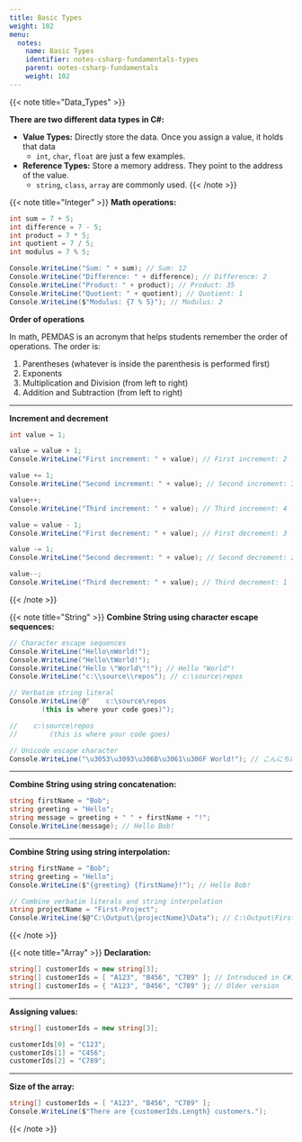 ```yaml
---
title: Basic Types
weight: 102
menu:
  notes:
    name: Basic Types
    identifier: notes-csharp-fundamentals-types
    parent: notes-csharp-fundamentals
    weight: 102
---
```


<!-- Data types -->

{{< note title="Data_Types" >}}

**There are two different data types in C#:**

- **Value Types:** Directly store the data. Once you assign a value, it holds that data
  - `int`, `char`, `float` are just a few examples.
- **Reference Types:** Store a memory address. They point to the address of the value.
  - `string`, `class`, `array` are commonly used.
{{< /note >}}

<!-- Integer data type -->

{{< note title="Integer" >}}
**Math operations:**

```csharp
int sum = 7 + 5;
int difference = 7 - 5;
int product = 7 * 5;
int quotient = 7 / 5;
int modulus = 7 % 5;

Console.WriteLine("Sum: " + sum); // Sum: 12
Console.WriteLine("Difference: " + difference); // Difference: 2
Console.WriteLine("Product: " + product); // Product: 35
Console.WriteLine("Quotient: " + quotient); // Quotient: 1
Console.WriteLine($"Modulus: {7 % 5}"); // Modulus: 2
```

**Order of operations**

In math, PEMDAS is an acronym that helps students remember the order of operations. The order is:

1. Parentheses (whatever is inside the parenthesis is performed first)
2. Exponents
3. Multiplication and Division (from left to right)
4. Addition and Subtraction (from left to right)

---

**Increment and decrement**

```csharp
int value = 1;

value = value + 1;
Console.WriteLine("First increment: " + value); // First increment: 2

value += 1;
Console.WriteLine("Second increment: " + value); // Second increment: 3

value++;
Console.WriteLine("Third increment: " + value); // Third increment: 4

value = value - 1;
Console.WriteLine("First decrement: " + value); // First decrement: 3

value -= 1;
Console.WriteLine("Second decrement: " + value); // Second decrement: 2

value--;
Console.WriteLine("Third decrement: " + value); // Third decrement: 1
```
{{< /note >}}

<!-- String data type -->

{{< note title="String" >}}
**Combine String using character escape sequences:**
```csharp
// Character escape sequences
Console.WriteLine("Hello\nWorld!");
Console.WriteLine("Hello\tWorld!");
Console.WriteLine("Hello \"World\"!"); // Hello "World"!
Console.WriteLine("c:\\source\\repos"); // c:\source\repos

// Verbatim string literal
Console.WriteLine(@"    c:\source\repos    
        (this is where your code goes)");

//    c:\source\repos    
//        (this is where your code goes)

// Unicode escape character
Console.WriteLine("\u3053\u3093\u306B\u3061\u306F World!"); // こんにちは World!

```

---

**Combine String using string concatenation:**
```csharp
string firstName = "Bob";
string greeting = "Hello";
string message = greeting + " " + firstName + "!";
Console.WriteLine(message); // Hello Bob!
```

---

**Combine String using string interpolation:**
```csharp
string firstName = "Bob";
string greeting = "Hello";
Console.WriteLine($"{greeting} {firstName}!"); // Hello Bob!

// Combine verbatim literals and string interpolation
string projectName = "First-Project";
Console.WriteLine($@"C:\Output\{projectName}\Data"); // C:\Output\First-Project\Data
```
{{< /note >}}

<!-- Array data type -->

{{< note title="Array" >}}
**Declaration:**

```csharp
string[] customerIds = new string[3];
string[] customerIds = [ "A123", "B456", "C789" ]; // Introduced in C#12
string[] customerIds = { "A123", "B456", "C789" }; // Older version
```

---

**Assigning values:**
```csharp
string[] customerIds = new string[3];

customerIds[0] = "C123";
customerIds[1] = "C456";
customerIds[2] = "C789";
```

---

**Size of the array:**
```csharp
string[] customerIds = [ "A123", "B456", "C789" ];
Console.WriteLine($"There are {customerIds.Length} customers.");
```

{{< /note >}}
